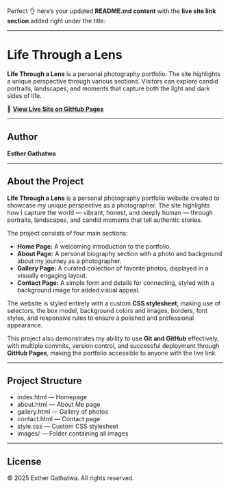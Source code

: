 Perfect 👌 here’s your updated **README.md content** with the **live site link section** added right under the title:

---

# Life Through a Lens

**Life Through a Lens** is a personal photography portfolio. The site highlights a unique perspective through various sections. Visitors can explore candid portraits, landscapes, and moments that capture both the light and dark sides of life.

🔗 **[View Live Site on GitHub Pages](https://mikasalightwood.github.io/Life-Through-a-Lens/)**

---

## Author

**Esther Gathatwa**

---

## About the Project

**Life Through a Lens** is a personal photography portfolio website created to showcase my unique perspective as a photographer. The site highlights how I capture the world — vibrant, honest, and deeply human — through portraits, landscapes, and candid moments that tell authentic stories.

The project consists of four main sections:

* **Home Page:** A welcoming introduction to the portfolio.
* **About Page:** A personal biography section with a photo and background about my journey as a photographer.
* **Gallery Page:** A curated collection of favorite photos, displayed in a visually engaging layout.
* **Contact Page:** A simple form and details for connecting, styled with a background image for added visual appeal.

The website is styled entirely with a custom **CSS stylesheet**, making use of selectors, the box model, background colors and images, borders, font styles, and responsive rules to ensure a polished and professional appearance.

This project also demonstrates my ability to use **Git and GitHub** effectively, with multiple commits, version control, and successful deployment through **GitHub Pages**, making the portfolio accessible to anyone with the live link.

---

## Project Structure

* index.html — Homepage
* about.html — About Me page
* gallery.html — Gallery of photos
* contact.html — Contact page
* style.css — Custom CSS stylesheet
* images/ — Folder containing all images

---

## License

© 2025 Esther Gathatwa. All rights reserved.
